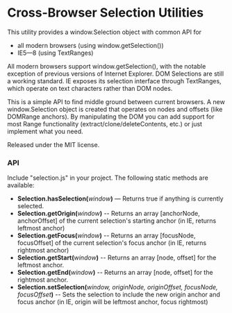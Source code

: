 Cross-Browser Selection Utilities
=================================

This utility provides a window.Selection object with common API for 

* all modern browsers (using window.getSelection())      
* IE5—8 (using TextRanges)

All modern browsers support window.getSelection(), with the notable exception
of previous versions of Internet Explorer. DOM Selections are still a working
standard. IE exposes its selection interface through TextRanges, which operate
on text characters rather than DOM nodes.

This is a simple API to find middle ground between current browsers. A new
window.Selection object is created that operates on nodes and offsets (like 
DOMRange anchors). By manipulating the DOM you can add support for most Range
functionality (extract/clone/deleteContents, etc.) or just implement what
you need.

Released under the MIT license.

### API

Include "selection.js" in your project. The following static methods are available:

* __Selection.hasSelection(__*window*__)__ — Returns true if anything is currently
  selected.                
* __Selection.getOrigin(__*window*__)__ -- Returns an array \[anchorNode, anchorOffset\]
  of the current selection's starting anchor (in IE, returns leftmost anchor)                
* __Selection.getFocus(__*window*__)__ -- Returns an array \[focusNode, focusOffset\]
  of the current selection's focus anchor (in IE, returns rightmost anchor)                
* __Selection.getStart(__*window*__)__ -- Returns an array \[node, offset\] for the leftmost
  anchor.                
* __Selection.getEnd(__*window*__)__ -- Returns an array \[node, offset\] for the rightmost
  anchor.                
* __Selection.setSelection(__*window, originNode, originOffset, focusNode, focusOffset*__)__
  -- Sets the selection to include the new origin anchor and focus anchor
  (in IE, origin will be leftmost anchor, focus rightmost)
